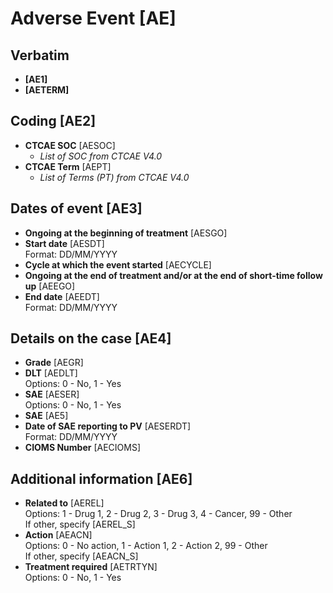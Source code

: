 # Adverse Event [AE]

## Verbatim
- **[AE1]**
- **[AETERM]**

## Coding [AE2]
- **CTCAE SOC** [AESOC]
  - *List of SOC from CTCAE V4.0*
- **CTCAE Term** [AEPT]
  - *List of Terms (PT) from CTCAE V4.0*

## Dates of event [AE3]
- **Ongoing at the beginning of treatment** [AESGO]
- **Start date** [AESDT]  
  Format: DD/MM/YYYY
- **Cycle at which the event started** [AECYCLE]
- **Ongoing at the end of treatment and/or at the end of short-time follow up** [AEEGO]
- **End date** [AEEDT]  
  Format: DD/MM/YYYY

## Details on the case [AE4]
- **Grade** [AEGR]
- **DLT** [AEDLT]  
  Options: 0 - No, 1 - Yes
- **SAE** [AESER]  
  Options: 0 - No, 1 - Yes
- **SAE** [AE5]
- **Date of SAE reporting to PV** [AESERDT]  
  Format: DD/MM/YYYY
- **CIOMS Number** [AECIOMS]

## Additional information [AE6]
- **Related to** [AEREL]  
  Options: 1 - Drug 1, 2 - Drug 2, 3 - Drug 3, 4 - Cancer, 99 - Other  
  If other, specify [AEREL_S]
- **Action** [AEACN]  
  Options: 0 - No action, 1 - Action 1, 2 - Action 2, 99 - Other  
  If other, specify [AEACN_S]
- **Treatment required** [AETRTYN]  
  Options: 0 - No, 1 - Yes
